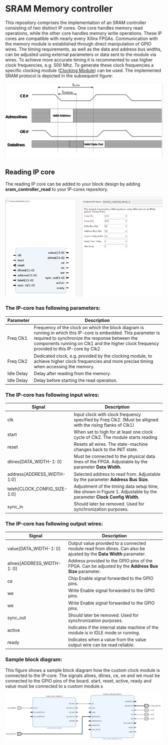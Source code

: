 # SRAM Memory controller


This repository comprises the implementation of an SRAM controller consisting of two distinct IP cores. One core handles memory read operations, while the other core handles memory write operations. These IP cores are compatible with nearly every Xilinx FPGAs. Communication with the memory module is established through direct manipulation of GPIO wires. The timing requirements, as well as the data and address bus widths, can be adjusted using external parameters or data sent to the module via wires. To achieve more accurate timing it is recommented to use higher clock frequencies, e.g. 500 Mhz. To generate these clock frequencies a specific clocking module ([Clocking Module](https://github.com/FlorianFrank/Verilog_Snippets/tree/main/Custom_Clock)) can be used.
The implemented SRAM protocol is depicted in the subsequent figure:

![reading ip core](documentation/figures/sram_timing.png)


## Reading IP core

The reading IP core can be added to your block design by adding **sram_controller_read** to your IP-cores repository. 

![reading ip core](documentation/figures/sram_read_controller_ip_core.png)

### The IP-core has following parameters:

|Parameter|Description|
|----|-----|
|Freq Clk1|Frequency of the clock on which the block diagram is running in which this IP-core is embedded. This parameter is required to synchronize the response between the components running on Clk1 and the higher clock frequency provided to this IP-core by Clk2|
|Freq Clk2|Dedicated clock, e.g. provided by the clocking module, to achieve higher clock frequencies and more precise timing when accessing the memory.|
|Idle Delay| Delay after reading from the memory. |
|Idle Delay| Delay before starting the read operation. |


### The IP-core has following input wires:

|Signal|Description|
|----|-----|
|clk| Input clock with clock frequency specified by Freq Clk2. (Must be alligned with the rising flanks of Clk1)|
|start| When set to high for at least one clock cycle of Clk2. The module starts reading |
|reset| Resets all wires. The state-machine changes back to the INIT state.|
|dlines[DATA_WIDTH-1: 0]| Must be connected to the physical data lines of the FPGA. Adjustable by the parameter **Data Width.** |
|address[ADDRESS_WIDTH-1:0]| Selected address to read from. Adjustable by the parameter **Address Bus Size.** |
|teleh[CLOCK_CONFIG_SIZE-1:0]| Adjustment of the timing data setup time, like shown in Figure 1. Adjustable by the parameter **Clock Config Width.** |
|sync_in| Should later be removed. Used for synchronization purposes. |

### The IP-core has following output wires:

|Signal|Description|
|----|-----|
|value[DATA_WIDTH-1: 0]| Output value provided to a connected module read from dlines. Can also be ajusted by the **Data Width** parameter. |
|alines[ADDRESS_WIDTH-1: 0]| Address provided to the GPIO pins of the FPGA. Can be adjusted by the **Address Bus Size** parameter.  |
|ce| Chip Enable signal forwarded to the GPIO pins.|
|we| Write Enable signal forwarded to the GPIO pins.|
|we| Write Enable signal forwarded to the GPIO pins.|
|sync_out| Should later be removed. Used for synchronization purposes.|
|active| Indicates if the internal state machine of the module is in IDLE mode or running. |
|ready| Indicates when a value from the value output wire can be read reliable.|


### Sample block diagram:

This figure shows a sample block diagram how the custom clock module is connected to the IP-core. The signals alines, dlines, ce, oe and we must be connected to the GPIO pins of the board. 
start, reset, active, ready and value must be connected to a custom module.s

![reading ip core](documentation/figures/sample_read.png)
